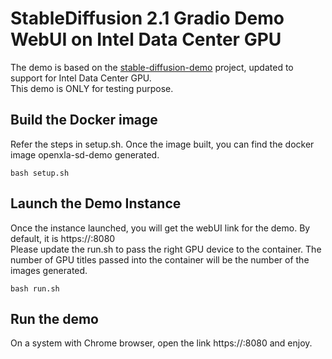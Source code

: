 # StableDiffusion 2.1 Gradio Demo WebUI on Intel Data Center GPU
The demo is based on the [stable-diffusion-demo](https://huggingface.co/spaces/stabilityai/stable-diffusion) project, updated to support for Intel Data Center GPU.   
This demo is ONLY for testing purpose.   

## Build the Docker image
Refer the steps in setup.sh. Once the image built, you can find the docker image openxla-sd-demo generated.
```
bash setup.sh
```

## Launch the Demo Instance
Once the instance launched, you will get the webUI link for the demo. By default, it is https://<your host ip>:8080    
Please update the run.sh to pass the right GPU device to the container. The number of GPU titles passed into the container will be the number of the images generated.   
```
bash run.sh
```

## Run the demo
On a system with Chrome browser, open the link https://<your host ip>:8080 and enjoy.

